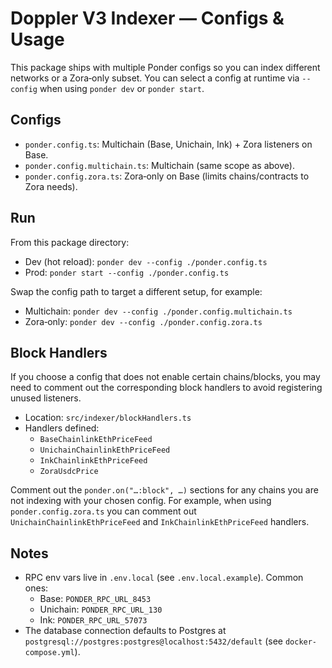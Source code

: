 # Doppler V3 Indexer — Configs & Usage

This package ships with multiple Ponder configs so you can index different networks or a Zora‑only subset. You can select a config at runtime via `--config` when using `ponder dev` or `ponder start`.

## Configs

- `ponder.config.ts`: Multichain (Base, Unichain, Ink) + Zora listeners on Base.
- `ponder.config.multichain.ts`: Multichain (same scope as above).
- `ponder.config.zora.ts`: Zora‑only on Base (limits chains/contracts to Zora needs).

## Run

From this package directory:

- Dev (hot reload): `ponder dev --config ./ponder.config.ts`
- Prod: `ponder start --config ./ponder.config.ts`

Swap the config path to target a different setup, for example:

- Multichain: `ponder dev --config ./ponder.config.multichain.ts`
- Zora‑only: `ponder dev --config ./ponder.config.zora.ts`

## Block Handlers

If you choose a config that does not enable certain chains/blocks, you may need to comment out the corresponding block handlers to avoid registering unused listeners.

- Location: `src/indexer/blockHandlers.ts`
- Handlers defined:
  - `BaseChainlinkEthPriceFeed`
  - `UnichainChainlinkEthPriceFeed`
  - `InkChainlinkEthPriceFeed`
  - `ZoraUsdcPrice`

Comment out the `ponder.on("…:block", …)` sections for any chains you are not indexing with your chosen config. For example, when using `ponder.config.zora.ts` you can comment out `UnichainChainlinkEthPriceFeed` and `InkChainlinkEthPriceFeed` handlers.

## Notes

- RPC env vars live in `.env.local` (see `.env.local.example`). Common ones:
  - Base: `PONDER_RPC_URL_8453`
  - Unichain: `PONDER_RPC_URL_130`
  - Ink: `PONDER_RPC_URL_57073`
- The database connection defaults to Postgres at `postgresql://postgres:postgres@localhost:5432/default` (see `docker-compose.yml`).